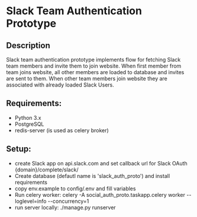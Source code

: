 Slack Team Authentication Prototype
========================

Description
-------------

Slack team authentication prototype implements flow for fetching Slack team members and invite them to join website.
When first member from team joins website, all other members are loaded to database and invites are sent to them.
When other team members join website they are associated with already loaded Slack Users.

Requirements:
-------------

- Python 3.x
- PostgreSQL
- redis-server (is used as celery broker)

Setup:
-------------

- create Slack app on api.slack.com and set callback url for Slack OAuth {domain}/complete/slack/
- Create database (defautl name is 'slack_auth_proto') and install requirements
- copy env.example to config/.env and fill variables
- Run celery worker: celery -A social_auth_proto.taskapp.celery worker --loglevel=info --concurrency=1
- run server locally: ./manage.py runserver
